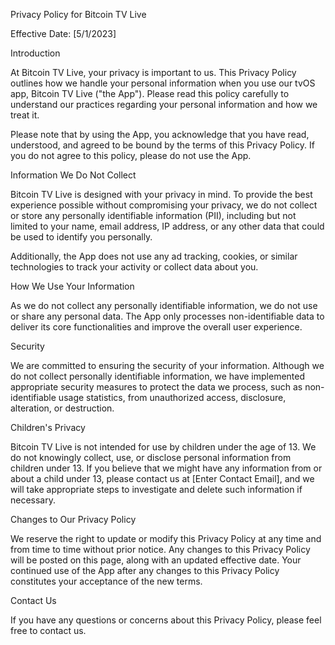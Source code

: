 
Privacy Policy for Bitcoin TV Live

Effective Date: [5/1/2023]

Introduction

At Bitcoin TV Live, your privacy is important to us. This Privacy Policy outlines how we handle your personal information when you use our tvOS app, Bitcoin TV Live ("the App"). Please read this policy carefully to understand our practices regarding your personal information and how we treat it.

Please note that by using the App, you acknowledge that you have read, understood, and agreed to be bound by the terms of this Privacy Policy. If you do not agree to this policy, please do not use the App.

Information We Do Not Collect

Bitcoin TV Live is designed with your privacy in mind. To provide the best experience possible without compromising your privacy, we do not collect or store any personally identifiable information (PII), including but not limited to your name, email address, IP address, or any other data that could be used to identify you personally.

Additionally, the App does not use any ad tracking, cookies, or similar technologies to track your activity or collect data about you.

How We Use Your Information

As we do not collect any personally identifiable information, we do not use or share any personal data. The App only processes non-identifiable data to deliver its core functionalities and improve the overall user experience.

Security

We are committed to ensuring the security of your information. Although we do not collect personally identifiable information, we have implemented appropriate security measures to protect the data we process, such as non-identifiable usage statistics, from unauthorized access, disclosure, alteration, or destruction.

Children's Privacy

Bitcoin TV Live is not intended for use by children under the age of 13. We do not knowingly collect, use, or disclose personal information from children under 13. If you believe that we might have any information from or about a child under 13, please contact us at [Enter Contact Email], and we will take appropriate steps to investigate and delete such information if necessary.

Changes to Our Privacy Policy

We reserve the right to update or modify this Privacy Policy at any time and from time to time without prior notice. Any changes to this Privacy Policy will be posted on this page, along with an updated effective date. Your continued use of the App after any changes to this Privacy Policy constitutes your acceptance of the new terms.

Contact Us

If you have any questions or concerns about this Privacy Policy, please feel free to contact us.
